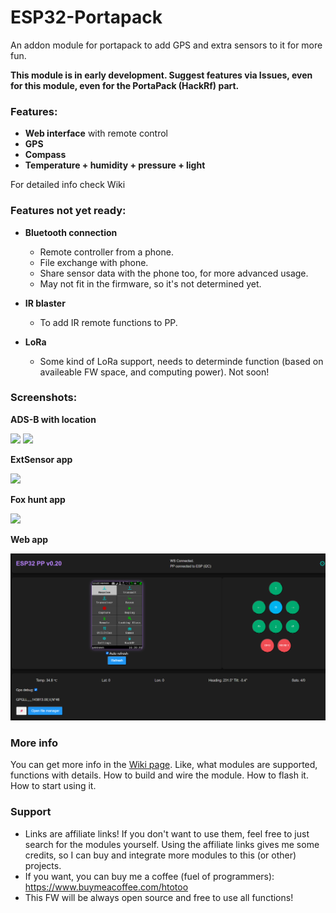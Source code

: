 # ESP32-Portapack
An addon module for portapack to add GPS and extra sensors to it for more fun.

**This module is in early development. Suggest features via Issues, even for this module, even for the PortaPack (HackRf) part.**

### Features:

- **Web interface** with remote control
- **GPS**
- **Compass**
- **Temperature + humidity + pressure + light**

For detailed info check Wiki

### Features not yet ready: 

- **Bluetooth connection**
  - Remote controller from a phone.
  - File exchange with phone.
  - Share sensor data with the phone too, for more advanced usage.
  - May not fit in the firmware, so it's not determined yet.

- **IR blaster**
  - To add IR remote functions to PP.

- **LoRa**
  - Some kind of LoRa support, needs to determinde function (based on availeable FW space, and computing power). Not soon!


### Screenshots:
**ADS-B with location**

![](https://github.com/htotoo/ESP32-Portapack/blob/main/ScreenShots/ADSB_mycoords.png?raw=true)  ![](https://github.com/htotoo/ESP32-Portapack/blob/main/ScreenShots/ADSB_mycoords_with_orientation.png?raw=true)

**ExtSensor app**

![](https://github.com/htotoo/ESP32-Portapack/blob/main/ScreenShots/ExtSensorTester.png?raw=true)


**Fox hunt app**

![](https://github.com/htotoo/ESP32-Portapack/blob/main/ScreenShots/foxhunt.png?raw=true)

**Web app**

![](https://github.com/htotoo/ESP32-Portapack/blob/main/ScreenShots/esp32pp_web.png?raw=true)




### More info
You can get more info in the [Wiki page](https://github.com/htotoo/ESP32-Portapack/wiki). Like, what modules are supported, functions with details. How to build and wire the module. How to flash it. How to start using it.
 

### Support
- Links are affiliate links! If you don't want to use them, feel free to just search for the modules yourself. Using the affiliate links gives me some credits, so I can buy and integrate more modules to this (or other) projects.
- If you want, you can buy me a coffee (fuel of programmers): https://www.buymeacoffee.com/htotoo
- This FW will be always open source and free to use all functions!